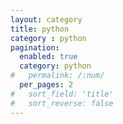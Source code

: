 ```yaml
---
layout: category
title: python  
category : python
pagination: 
  enabled: true
  category: python
#   permalink: /:num/
  per_pages: 2
#   sort_field: 'title'
#   sort_reverse: false
---
```

